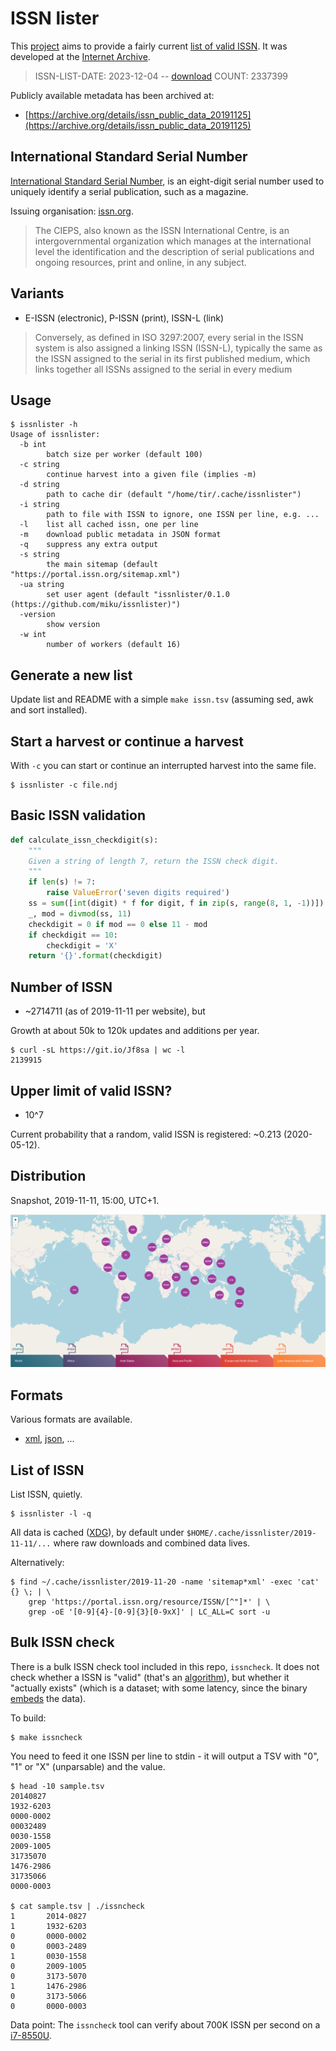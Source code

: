 # ISSN lister

This [project](https://github.com/miku/issnlister) aims to provide a fairly current
[list of valid ISSN](https://git.io/Jf8sa). It was developed at the [Internet
Archive](https://archive.org/).

> ISSN-LIST-DATE: 2023-12-04 -- [download](https://git.io/Jf8sa)
> COUNT: 2337399

Publicly available metadata has been archived at:

* [https://archive.org/details/issn_public_data_20191125](https://archive.org/details/issn_public_data_20191125)

## International Standard Serial Number

[International Standard Serial
Number](https://en.wikipedia.org/wiki/International_Standard_Serial_Number), is
an eight-digit serial number used to uniquely identify a serial publication,
such as a magazine.

Issuing organisation: [issn.org](http://www.issn.org/).

> The CIEPS, also known as the ISSN International Centre, is an
intergovernmental organization which manages at the international level the
identification and the description of serial publications and ongoing
resources, print and online, in any subject.

## Variants

* E-ISSN (electronic), P-ISSN (print), ISSN-L (link)

> Conversely, as defined in ISO 3297:2007, every serial in the ISSN system is
also assigned a linking ISSN (ISSN-L), typically the same as the ISSN assigned
to the serial in its first published medium, which links together all ISSNs
assigned to the serial in every medium

## Usage

```
$ issnlister -h
Usage of issnlister:
  -b int
        batch size per worker (default 100)
  -c string
        continue harvest into a given file (implies -m)
  -d string
        path to cache dir (default "/home/tir/.cache/issnlister")
  -i string
        path to file with ISSN to ignore, one ISSN per line, e.g. ...
  -l    list all cached issn, one per line
  -m    download public metadata in JSON format
  -q    suppress any extra output
  -s string
        the main sitemap (default "https://portal.issn.org/sitemap.xml")
  -ua string
        set user agent (default "issnlister/0.1.0 (https://github.com/miku/issnlister)")
  -version
        show version
  -w int
        number of workers (default 16)
```

## Generate a new list

Update list and README with a simple `make issn.tsv` (assuming sed, awk and sort installed).

## Start a harvest or continue a harvest

With `-c` you can start or continue an interrupted harvest into the same file.

```
$ issnlister -c file.ndj
```

## Basic ISSN validation

```python
def calculate_issn_checkdigit(s):
    """
    Given a string of length 7, return the ISSN check digit.
    """
    if len(s) != 7:
        raise ValueError('seven digits required')
    ss = sum([int(digit) * f for digit, f in zip(s, range(8, 1, -1))])
    _, mod = divmod(ss, 11)
    checkdigit = 0 if mod == 0 else 11 - mod
    if checkdigit == 10:
        checkdigit = 'X'
    return '{}'.format(checkdigit)
```

## Number of ISSN

* ~2714711 (as of 2019-11-11 per website), but

Growth at about 50k to 120k updates and additions per year.

```
$ curl -sL https://git.io/Jf8sa | wc -l
2139915
```

## Upper limit of valid ISSN?

* 10^7

Current probability that a random, valid ISSN is registered: ~0.213 (2020-05-12).

## Distribution

Snapshot, 2019-11-11, 15:00, UTC+1.

![](static/map.png)

## Formats

Various formats are available.

* [xml](https://portal.issn.org/resource/ISSN/2257-6754?format=xml), [json](https://portal.issn.org/resource/ISSN/2257-6754?format=json), ...

## List of ISSN

List ISSN, quietly.

```
$ issnlister -l -q
```

All data is cached
([XDG](https://specifications.freedesktop.org/basedir-spec/basedir-spec-latest.html)),
by default under `$HOME/.cache/issnlister/2019-11-11/...` where raw downloads
and combined data lives.

Alternatively:

```
$ find ~/.cache/issnlister/2019-11-20 -name 'sitemap*xml' -exec 'cat' {} \; | \
    grep 'https://portal.issn.org/resource/ISSN/[^"]*' | \
    grep -oE '[0-9]{4}-[0-9]{3}[0-9xX]' | LC_ALL=C sort -u
```

## Bulk ISSN check

There is a bulk ISSN check tool included in this repo, `issncheck`. It does not
check whether a ISSN is "valid" (that's an [algorithm](https://en.wikipedia.org/wiki/ISSN#Code_format)), but whether it "actually exists" (which is a dataset; with some
latency, since the binary [embeds](https://pkg.go.dev/embed) the data).

To build:

```
$ make issncheck
```

You need to feed it one ISSN per line to stdin - it will output a TSV with "0", "1" or "X" (unparsable) and the value.

```
$ head -10 sample.tsv
20140827
1932-6203
0000-0002
00032489
0030-1558
2009-1005
31735070
1476-2986
31735066
0000-0003

$ cat sample.tsv | ./issncheck
1       2014-0827
1       1932-6203
0       0000-0002
0       0003-2489
1       0030-1558
0       2009-1005
0       3173-5070
1       1476-2986
0       3173-5066
0       0000-0003
```

Data point: The `issncheck` tool can verify about 700K ISSN per second on a
[i7-8550U](https://www.intel.com/content/www/us/en/products/sku/122589/intel-core-i78550u-processor-8m-cache-up-to-4-00-ghz/specifications.html).
